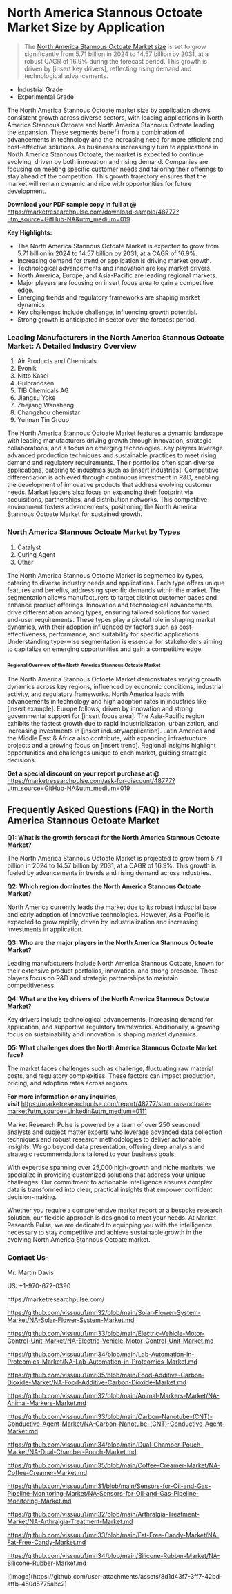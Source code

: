 <h1>North America Stannous Octoate Market&nbsp;Size by Application</h1><blockquote><p>The <a href="https://marketresearchpulse.com/download-sample/48777?utm_source=GitHub-NA&amp;utm_medium=019">North America Stannous Octoate Market size</a> is set to grow significantly from 5.71 billion in 2024 to 14.57 billion by 2031, at a robust CAGR of 16.9% during the forecast period. This growth is driven by [insert key drivers], reflecting rising demand and technological advancements.</p></blockquote><ul><li>Industrial Grade<li> Experimental Grade</li></ul><p>The North America Stannous Octoate market size by application shows consistent growth across diverse sectors, with leading applications in North America Stannous Octoate and North America Stannous Octoate leading the expansion. These segments benefit from a combination of advancements in technology and the increasing need for more efficient and cost-effective solutions. As businesses increasingly turn to applications in North America Stannous Octoate, the market is expected to continue evolving, driven by both innovation and rising demand. Companies are focusing on meeting specific customer needs and tailoring their offerings to stay ahead of the competition. This growth trajectory ensures that the market will remain dynamic and ripe with opportunities for future development.</p><p><strong>Download your PDF sample copy in full at @ </strong><a href="https://marketresearchpulse.com/download-sample/48777?utm_source=GitHub-NA&amp;utm_medium=019">https://marketresearchpulse.com/download-sample/48777?utm_source=GitHub-NA&amp;utm_medium=019</a></p><p><strong>Key Highlights: </strong></p><ul><li>The North America Stannous Octoate Market is expected to grow from 5.71 billion in 2024 to 14.57 billion by 2031, at a CAGR of 16.9%.</li><li>Increasing demand for trend or application is driving market growth.</li><li>Technological advancements and innovation are key market drivers.</li><li>North America, Europe, and Asia-Pacific are leading regional markets.</li><li>Major players are focusing on insert focus area to gain a competitive edge.</li><li>Emerging trends and regulatory frameworks are shaping market dynamics.</li><li>Key challenges include challenge, influencing growth potential.</li><li>Strong growth is anticipated in sector over the forecast period.</li></ul><h3>Leading Manufacturers in the North America Stannous Octoate Market: A Detailed Industry Overview</h3><ol><li>Air Products and Chemicals</li><li>Evonik</li><li>Nitto Kasei</li><li>Gulbrandsen</li><li>TIB Chemicals AG</li><li>Jiangsu Yoke</li><li>Zhejiang Wansheng</li><li>Changzhou chemistar</li><li>Yunnan Tin Group</li></ol><div class="flex max-w-full flex-col flex-grow"><div class="min-h-8 text-message flex w-full flex-col items-end gap-2 whitespace-normal break-words [.text-message+&amp;]:mt-5" dir="auto" data-message-author-role="assistant" data-message-id="fd8432e4-4910-450d-b182-61b7bfb0a01f" data-message-model-slug="gpt-4o"><div class="flex w-full flex-col gap-1 empty:hidden first:pt-[3px]"><div class="markdown prose w-full break-words dark:prose-invert light"><p>The North America Stannous Octoate Market features a dynamic landscape with leading manufacturers driving growth through innovation, strategic collaborations, and a focus on emerging technologies. Key players leverage advanced production techniques and sustainable practices to meet rising demand and regulatory requirements. Their portfolios often span diverse applications, catering to industries such as [insert industries]. Competitive differentiation is achieved through continuous investment in R&amp;D, enabling the development of innovative products that address evolving customer needs. Market leaders also focus on expanding their footprint via acquisitions, partnerships, and distribution networks. This competitive environment fosters advancements, positioning the North America Stannous Octoate Market for sustained growth.</p></div></div></div></div><h3>North America Stannous Octoate Market by Types</h3><ol><li>Catalyst<li> Curing Agent<li> Other</li></ol><div class="flex max-w-full flex-col flex-grow"><div class="min-h-8 text-message flex w-full flex-col items-end gap-2 whitespace-normal break-words [.text-message+&amp;]:mt-5" dir="auto" data-message-author-role="assistant" data-message-id="084470be-0bb7-4664-bddf-5156b4f41249" data-message-model-slug="gpt-4o-mini"><div class="flex w-full flex-col gap-1 empty:hidden first:pt-[3px]"><div class="markdown prose w-full break-words dark:prose-invert light"><p>The North America Stannous Octoate Market is segmented by types, catering to diverse industry needs and applications. Each type offers unique features and benefits, addressing specific demands within the market. The segmentation allows manufacturers to target distinct customer bases and enhance product offerings. Innovation and technological advancements drive differentiation among types, ensuring tailored solutions for varied end-user requirements. These types play a pivotal role in shaping market dynamics, with their adoption influenced by factors such as cost-effectiveness, performance, and suitability for specific applications. Understanding type-wise segmentation is essential for stakeholders aiming to capitalize on emerging opportunities and gain a competitive edge.</p></div></div></div></div><h3><span style="font-size: 11px;">Regional Overview of the North America Stannous Octoate Market</span></h3><div class="flex max-w-full flex-col flex-grow"><div class="min-h-8 text-message flex w-full flex-col items-end gap-2 whitespace-normal break-words [.text-message+&amp;]:mt-5" dir="auto" data-message-author-role="assistant" data-message-id="e9038762-ce64-4e30-91c9-9bd413514231" data-message-model-slug="gpt-4o-mini"><div class="flex w-full flex-col gap-1 empty:hidden first:pt-[3px]"><div class="markdown prose w-full break-words dark:prose-invert light"><p>The North America Stannous Octoate Market demonstrates varying growth dynamics across key regions, influenced by economic conditions, industrial activity, and regulatory frameworks. North America leads with advancements in technology and high adoption rates in industries like [insert example]. Europe follows, driven by innovation and strong governmental support for [insert focus area]. The Asia-Pacific region exhibits the fastest growth due to rapid industrialization, urbanization, and increasing investments in [insert industry/application]. Latin America and the Middle East &amp; Africa also contribute, with expanding infrastructure projects and a growing focus on [insert trend]. Regional insights highlight opportunities and challenges unique to each market, guiding strategic decisions.</p></div></div></div></div><p><strong>Get a special discount on your report purchase at @ </strong><a href="https://marketresearchpulse.com/ask-for-discount/48777?utm_source=GitHub-NA&amp;utm_medium=019">https://marketresearchpulse.com/ask-for-discount/48777?utm_source=GitHub-NA&amp;utm_medium=019</a></p><h2>Frequently Asked Questions (FAQ) in the North America Stannous Octoate Market</h2><p><strong>Q1: What is the growth forecast for the North America Stannous Octoate Market?</strong></p><p>The North America Stannous Octoate Market is projected to grow from 5.71 billion in 2024 to 14.57 billion by 2031, at a CAGR of 16.9%. This growth is fueled by advancements in trends and rising demand across industries.</p><p><strong>Q2: Which region dominates the North America Stannous Octoate Market?</strong></p><p>North America currently leads the market due to its robust industrial base and early adoption of innovative technologies. However, Asia-Pacific is expected to grow rapidly, driven by industrialization and increasing investments in application.</p><p><strong>Q3: Who are the major players in the North America Stannous Octoate Market?</strong></p><p>Leading manufacturers include North America Stannous Octoate, known for their extensive product portfolios, innovation, and strong presence. These players focus on R&amp;D and strategic partnerships to maintain competitiveness.</p><p><strong>Q4: What are the key drivers of the North America Stannous Octoate Market?</strong></p><p>Key drivers include technological advancements, increasing demand for application, and supportive regulatory frameworks. Additionally, a growing focus on sustainability and innovation is shaping market dynamics.</p><p><strong>Q5: What challenges does the North America Stannous Octoate Market face?</strong></p><p>The market faces challenges such as challenge, fluctuating raw material costs, and regulatory complexities. These factors can impact production, pricing, and adoption rates across regions.</p><p><strong>For more information or any inquiries, visit&nbsp;</strong><a href="https://marketresearchpulse.com/report/48777/stannous-octoate-market?utm_source=Linkedin&utm_medium=0111">https://marketresearchpulse.com/report/48777/stannous-octoate-market?utm_source=Linkedin&utm_medium=0111</a></p><p>Market Research Pulse is powered by a team of over 250 seasoned analysts and subject matter experts who leverage advanced data collection techniques and robust research methodologies to deliver actionable insights. We go beyond data presentation, offering deep analysis and strategic recommendations tailored to your business goals.</p><p>With expertise spanning over 25,000 high-growth and niche markets, we specialize in providing customized solutions that address your unique challenges. Our commitment to actionable intelligence ensures complex data is transformed into clear, practical insights that empower confident decision-making.</p><p>Whether you require a comprehensive market report or a bespoke research solution, our flexible approach is designed to meet your needs. At Market Research Pulse, we are dedicated to equipping you with the intelligence necessary to stay competitive and achieve sustainable growth in the evolving North America Stannous Octoate market.</p><h3><strong>Contact Us-</strong></h3><p>Mr. Martin Davis</p><p>US: +1-970-672-0390</p><p>https://marketresearchpulse.com/</p><p><a href="https://github.com/vissuuu1/mri32/blob/main/Solar-Flower-System-Market/NA-Solar-Flower-System-Market.md">https://github.com/vissuuu1/mri32/blob/main/Solar-Flower-System-Market/NA-Solar-Flower-System-Market.md</a></p><p><a href="https://github.com/vissuuu1/mri33/blob/main/Electric-Vehicle-Motor-Control-Unit-Market/NA-Electric-Vehicle-Motor-Control-Unit-Market.md">https://github.com/vissuuu1/mri33/blob/main/Electric-Vehicle-Motor-Control-Unit-Market/NA-Electric-Vehicle-Motor-Control-Unit-Market.md</a></p><p><a href="https://github.com/vissuuu1/mri34/blob/main/Lab-Automation-in-Proteomics-Market/NA-Lab-Automation-in-Proteomics-Market.md">https://github.com/vissuuu1/mri34/blob/main/Lab-Automation-in-Proteomics-Market/NA-Lab-Automation-in-Proteomics-Market.md</a></p><p><a href="https://github.com/vissuuu1/mri35/blob/main/Food-Additive-Carbon-Dioxide-Market/NA-Food-Additive-Carbon-Dioxide-Market.md">https://github.com/vissuuu1/mri35/blob/main/Food-Additive-Carbon-Dioxide-Market/NA-Food-Additive-Carbon-Dioxide-Market.md</a></p><p><a href="https://github.com/vissuuu1/mri32/blob/main/Animal-Markers-Market/NA-Animal-Markers-Market.md">https://github.com/vissuuu1/mri32/blob/main/Animal-Markers-Market/NA-Animal-Markers-Market.md</a></p><p><a href="https://github.com/vissuuu1/mri33/blob/main/Carbon-Nanotube-(CNT)-Conductive-Agent-Market/NA-Carbon-Nanotube-(CNT)-Conductive-Agent-Market.md">https://github.com/vissuuu1/mri33/blob/main/Carbon-Nanotube-(CNT)-Conductive-Agent-Market/NA-Carbon-Nanotube-(CNT)-Conductive-Agent-Market.md</a></p><p><a href="https://github.com/vissuuu1/mri34/blob/main/Dual-Chamber-Pouch-Market/NA-Dual-Chamber-Pouch-Market.md">https://github.com/vissuuu1/mri34/blob/main/Dual-Chamber-Pouch-Market/NA-Dual-Chamber-Pouch-Market.md</a></p><p><a href="https://github.com/vissuuu1/mri35/blob/main/Coffee-Creamer-Market/NA-Coffee-Creamer-Market.md">https://github.com/vissuuu1/mri35/blob/main/Coffee-Creamer-Market/NA-Coffee-Creamer-Market.md</a></p><p><a href="https://github.com/vissuuu1/mri31/blob/main/Sensors-for-Oil-and-Gas-Pipeline-Monitoring-Market/NA-Sensors-for-Oil-and-Gas-Pipeline-Monitoring-Market.md">https://github.com/vissuuu1/mri31/blob/main/Sensors-for-Oil-and-Gas-Pipeline-Monitoring-Market/NA-Sensors-for-Oil-and-Gas-Pipeline-Monitoring-Market.md</a></p><p><a href="https://github.com/vissuuu1/mri32/blob/main/Arthralgia-Treatment-Market/NA-Arthralgia-Treatment-Market.md">https://github.com/vissuuu1/mri32/blob/main/Arthralgia-Treatment-Market/NA-Arthralgia-Treatment-Market.md</a></p><p><a href="https://github.com/vissuuu1/mri33/blob/main/Fat-Free-Candy-Market/NA-Fat-Free-Candy-Market.md">https://github.com/vissuuu1/mri33/blob/main/Fat-Free-Candy-Market/NA-Fat-Free-Candy-Market.md</a></p><p><a href="https://github.com/vissuuu1/mri34/blob/main/Silicone-Rubber-Market/NA-Silicone-Rubber-Market.md">https://github.com/vissuuu1/mri34/blob/main/Silicone-Rubber-Market/NA-Silicone-Rubber-Market.md</a></p>
![image](https://github.com/user-attachments/assets/8d1d43f7-3ff7-42bd-affb-450d5775abc2)

